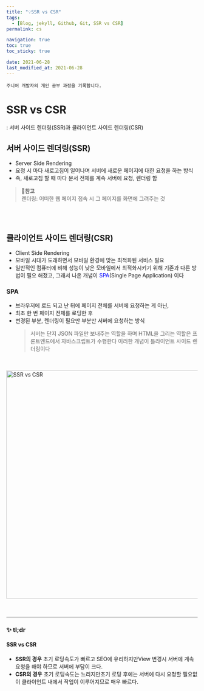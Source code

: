 ```yaml
---
title: "💡SSR vs CSR"
tags:
  - [Blog, jekyll, Github, Git, SSR vs CSR]
permalink: cs

navigation: true
toc: true
toc_sticky: true

date: 2021-06-28
last_modified_at: 2021-06-28
---
```


`주니어 개발자의 개인 공부 과정을 기록합니다.`

# SSR vs CSR

: 서버 사이드 렌더링(SSR)과 클라이언트 사이드 렌더링(CSR)

## 서버 사이드 렌더링(SSR)

- Server Side Rendering
- 요청 시 마다 새로고침이 일어나며 서버에 새로운 페이지에 대한 요청을 하는 방식
- 즉, 새로고침 할 때 마다 문서 전체를 계속 서버에 요청, 렌더링 함

> 📍**참고** <br />
> 렌더링: 어떠한 웹 페이지 접속 시 그 페이지를 화면에 그려주는 것

<br /><br />

## 클라이언트 사이드 렌더링(CSR)

- Client Side Rendering
- 모바일 시대가 도래하면서 모바일 환경에 맞는 최적화된 서비스 필요
- 일반적인 컴퓨터에 비해 성능이 낮은 모바일에서 최적화시키기 위해 기존과 다른 방법이 필요 해졌고, 그래서 나온 개념이 <span style="color:blue">SPA</span>(Single Page Application) 이다

### SPA

- 브라우저에 로드 되고 난 뒤에 페이지 전체를 서버에 요청하는 게 아닌,
- 최초 한 번 페이지 전체를 로딩한 후
- 변경된 부분, 렌더링이 필요만 부분만 서버에 요청하는 방식
  > 서버는 단지 JSON 파일만 보내주는 역할을 하며 HTML을 그리는 역할은 프론트엔드에서 자바스크립트가 수행한다
  > 이러한 개념이 틀라이언트 사이드 렌더링이다

<br /><br />
<img alt="SSR vs CSR" src="https://media.vlpt.us/images/seunghwa17/post/c0299af8-a465-48cb-9022-d49e8d8321e4/image.png" width="600px" /><br/>
<br /><br />

---

### ✨ tl;dr

#### SSR vs CSR

- **SSR의 경우** 초기 로딩속도가 빠르고 SEO에 유리하지만View 변경시 서버에 계속 요청을 해야 하므로 서버에 부담이 크다.
- **CSR의 경우** 초기 로딩속도는 느리지만초기 로딩 후에는 서버에 다시 요청할 필요없이 클라이언트 내에서 작업이 이루어지므로 매우 빠르다.

<br /><br />
